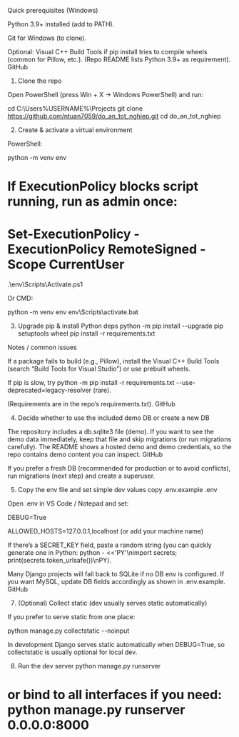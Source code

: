 Quick prerequisites (Windows)

Python 3.9+ installed (add to PATH).

Git for Windows (to clone).

Optional: Visual C++ Build Tools if pip install tries to compile wheels (common for Pillow, etc.).
(Repo README lists Python 3.9+ as requirement). 
GitHub

1) Clone the repo

Open PowerShell (press Win + X → Windows PowerShell) and run:

cd C:\Users\%USERNAME%\Projects
git clone https://github.com/ntuan7059/do_an_tot_nghiep.git
cd do_an_tot_nghiep

2) Create & activate a virtual environment

PowerShell:

python -m venv env
# If ExecutionPolicy blocks script running, run as admin once:
# Set-ExecutionPolicy -ExecutionPolicy RemoteSigned -Scope CurrentUser
.\env\Scripts\Activate.ps1


Or CMD:

python -m venv env
env\Scripts\activate.bat

3) Upgrade pip & install Python deps
python -m pip install --upgrade pip setuptools wheel
pip install -r requirements.txt


Notes / common issues

If a package fails to build (e.g., Pillow), install the Visual C++ Build Tools (search “Build Tools for Visual Studio”) or use prebuilt wheels.

If pip is slow, try python -m pip install -r requirements.txt --use-deprecated=legacy-resolver (rare).

(Requirements are in the repo’s requirements.txt). 
GitHub

4) Decide whether to use the included demo DB or create a new DB

The repository includes a db.sqlite3 file (demo). If you want to see the demo data immediately, keep that file and skip migrations (or run migrations carefully). The README shows a hosted demo and demo credentials, so the repo contains demo content you can inspect. 
GitHub

If you prefer a fresh DB (recommended for production or to avoid conflicts), run migrations (next step) and create a superuser.

5) Copy the env file and set simple dev values
copy .env.example .env


Open .env in VS Code / Notepad and set:

DEBUG=True

ALLOWED_HOSTS=127.0.0.1,localhost (or add your machine name)

If there’s a SECRET_KEY field, paste a random string (you can quickly generate one in Python: python - <<'PY'\nimport secrets; print(secrets.token_urlsafe())\nPY).

Many Django projects will fall back to SQLite if no DB env is configured. If you want MySQL, update DB fields accordingly as shown in .env.example. 
GitHub


7) (Optional) Collect static (dev usually serves static automatically)

If you prefer to serve static from one place:

python manage.py collectstatic --noinput


In development Django serves static automatically when DEBUG=True, so collectstatic is usually optional for local dev.

8) Run the dev server
python manage.py runserver
# or bind to all interfaces if you need: python manage.py runserver 0.0.0.0:8000